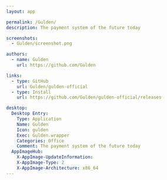 ```yaml
---
layout: app

permalink: /Gulden/
description: The payment system of the future today

screenshots:
  - Gulden/screenshot.png

authors:
  - name: Gulden
    url: https://github.com/Gulden

links:
  - type: GitHub
    url: Gulden/gulden-official
  - type: Install
    url: https://github.com/Gulden/gulden-official/releases

desktop:
  Desktop Entry:
    Type: Application
    Name: Gulden
    Icon: gulden
    Exec: Gulden.wrapper
    Categories: Office
    Comment: The payment system of the future today
  AppImageHub:
    X-AppImage-UpdateInformation: 
    X-AppImage-Type: 2
    X-AppImage-Architecture: x86_64
---
```

